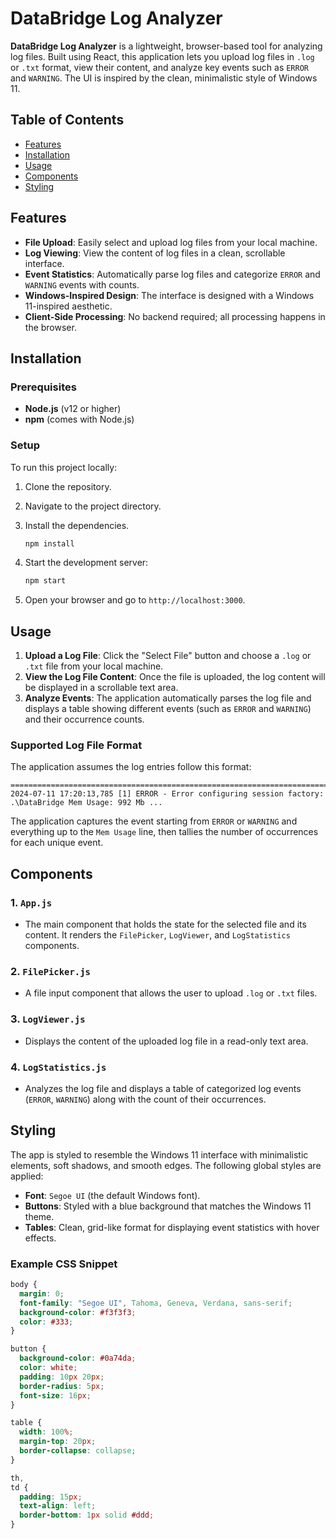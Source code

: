 # DataBridge Log Analyzer

**DataBridge Log Analyzer** is a lightweight, browser-based tool for analyzing log files. Built using React, this application lets you upload log files in `.log` or `.txt` format, view their content, and analyze key events such as `ERROR` and `WARNING`. The UI is inspired by the clean, minimalistic style of Windows 11.

## Table of Contents

- [Features](#features)
- [Installation](#installation)
- [Usage](#usage)
- [Components](#components)
- [Styling](#styling)

## Features

- **File Upload**: Easily select and upload log files from your local machine.
- **Log Viewing**: View the content of log files in a clean, scrollable interface.
- **Event Statistics**: Automatically parse log files and categorize `ERROR` and `WARNING` events with counts.
- **Windows-Inspired Design**: The interface is designed with a Windows 11-inspired aesthetic.
- **Client-Side Processing**: No backend required; all processing happens in the browser.

## Installation

### Prerequisites

- **Node.js** (v12 or higher)
- **npm** (comes with Node.js)

### Setup

To run this project locally:

1. Clone the repository.

2. Navigate to the project directory.

3. Install the dependencies.

   ```bash
   npm install
   ```

4. Start the development server:

   ```bash
   npm start
   ```

5. Open your browser and go to `http://localhost:3000`.

## Usage

1. **Upload a Log File**: Click the "Select File" button and choose a `.log` or `.txt` file from your local machine.
2. **View the Log File Content**: Once the file is uploaded, the log content will be displayed in a scrollable text area.
3. **Analyze Events**: The application automatically parses the log file and displays a table showing different events (such as `ERROR` and `WARNING`) and their occurrence counts.

### Supported Log File Format

The application assumes the log entries follow this format:

```
=========================================================================== 2024-07-11 17:20:13,785 [1] ERROR - Error configuring session factory: .\DataBridge Mem Usage: 992 Mb ...
```

The application captures the event starting from `ERROR` or `WARNING` and everything up to the `Mem Usage` line, then tallies the number of occurrences for each unique event.

## Components

### 1. `App.js`

- The main component that holds the state for the selected file and its content. It renders the `FilePicker`, `LogViewer`, and `LogStatistics` components.

### 2. `FilePicker.js`

- A file input component that allows the user to upload `.log` or `.txt` files.

### 3. `LogViewer.js`

- Displays the content of the uploaded log file in a read-only text area.

### 4. `LogStatistics.js`

- Analyzes the log file and displays a table of categorized log events (`ERROR`, `WARNING`) along with the count of their occurrences.

## Styling

The app is styled to resemble the Windows 11 interface with minimalistic elements, soft shadows, and smooth edges. The following global styles are applied:

- **Font**: `Segoe UI` (the default Windows font).
- **Buttons**: Styled with a blue background that matches the Windows 11 theme.
- **Tables**: Clean, grid-like format for displaying event statistics with hover effects.

### Example CSS Snippet

```css
body {
  margin: 0;
  font-family: "Segoe UI", Tahoma, Geneva, Verdana, sans-serif;
  background-color: #f3f3f3;
  color: #333;
}

button {
  background-color: #0a74da;
  color: white;
  padding: 10px 20px;
  border-radius: 5px;
  font-size: 16px;
}

table {
  width: 100%;
  margin-top: 20px;
  border-collapse: collapse;
}

th,
td {
  padding: 15px;
  text-align: left;
  border-bottom: 1px solid #ddd;
}
```
